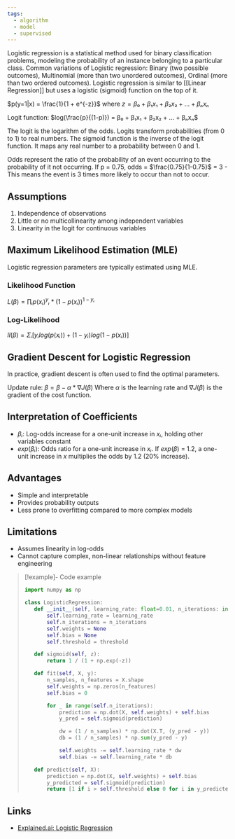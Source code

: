 ```yaml
---
tags:
  - algorithm
  - model
  - supervised
---
```

Logistic regression is a statistical method used for binary classification problems, modeling the probability of an instance belonging to a particular class. Common variations of Logistic regression: Binary (two possible outcomes), Multinomial (more than two unordered outcomes), Ordinal (more than two ordered outcomes).
Logistic regression is similar to [[Linear Regression]] but uses a logistic (sigmoid) function on the top of it.

$p(y=1|x) = \frac{1}{1 + e^{-z}}$
where $z = β₀ + β₁x₁ + β₂x₂ + ... + βₙxₙ$

Logit function: $log(\frac{p}{(1-p)}) = β₀ + β₁x₁ + β₂x₂ + ... + βₙxₙ$

The logit is the logarithm of the odds. Logits transform probabilities (from 0 to 1) to real numbers. The sigmoid function is the inverse of the logit function. It maps any real number to a probability between 0 and 1.

Odds represent the ratio of the probability of an event occurring to the probability of it not occurring.
If p = 0.75, odds = $\frac{0.75}{1-0.75}$ = 3 - This means the event is 3 times more likely to occur than not to occur.

## Assumptions
1. Independence of observations
2. Little or no multicollinearity among independent variables
3. Linearity in the logit for continuous variables

## Maximum Likelihood Estimation (MLE)
Logistic regression parameters are typically estimated using MLE.

### Likelihood Function
$L(β) = ∏ᵢ p(xᵢ)^yᵢ * (1-p(xᵢ))^{1-yᵢ}$

### Log-Likelihood
$ll(β) = Σᵢ [yᵢ log(p(xᵢ)) + (1-yᵢ) log(1-p(xᵢ))]$

## Gradient Descent for Logistic Regression

In practice, gradient descent is often used to find the optimal parameters.

Update rule: $β = β - α * ∇J(β)$
Where $α$ is the learning rate and $∇J(β)$ is the gradient of the cost function.

## Interpretation of Coefficients
- $βᵢ$: Log-odds increase for a one-unit increase in $xᵢ$, holding other variables constant
- $exp(βᵢ)$: Odds ratio for a one-unit increase in $xᵢ$. If $exp(β)$ = 1.2, a one-unit increase in $x$ multiplies the odds by 1.2 (20% increase).

## Advantages
- Simple and interpretable
- Provides probability outputs
- Less prone to overfitting compared to more complex models

## Limitations
- Assumes linearity in log-odds
- Cannot capture complex, non-linear relationships without feature engineering

> [!example]- Code example
> ```python
>import numpy as np
>
>class LogisticRegression:
>    def __init__(self, learning_rate: float=0.01, n_iterations: int=1000, threshold: int=0.5):
>        self.learning_rate = learning_rate
>        self.n_iterations = n_iterations
>        self.weights = None
>        self.bias = None
>        self.threshold = threshold
>
>    def sigmoid(self, z):
>        return 1 / (1 + np.exp(-z))
>
>    def fit(self, X, y):
>        n_samples, n_features = X.shape
>        self.weights = np.zeros(n_features)
>        self.bias = 0
>
>        for _ in range(self.n_iterations):
>            prediction = np.dot(X, self.weights) + self.bias
>            y_pred = self.sigmoid(prediction)
>
>            dw = (1 / n_samples) * np.dot(X.T, (y_pred - y))
>            db = (1 / n_samples) * np.sum(y_pred - y)
>
>            self.weights -= self.learning_rate * dw
>            self.bias -= self.learning_rate * db
>
>    def predict(self, X):
>        prediction = np.dot(X, self.weights) + self.bias
>        y_predicted = self.sigmoid(prediction)
>        return [1 if i > self.threshold else 0 for i in y_predicted]
> ```

## Links
* [Explained.ai: Logistic Regression](https://mlu-explain.github.io/logistic-regression/)
